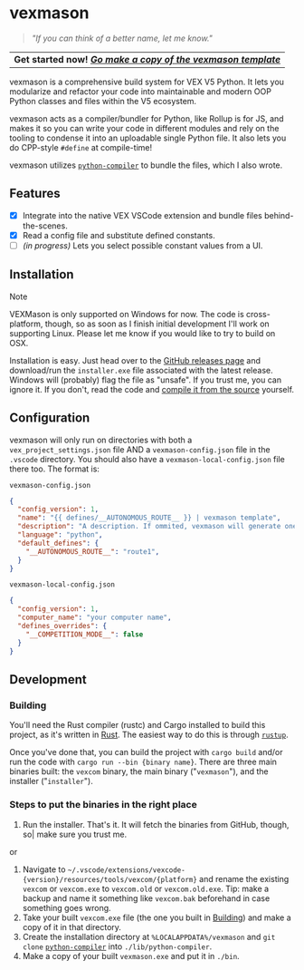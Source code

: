 # vexmason

> _"If you can think of a better name, let me know."_

<table align="center">
      <tr>
            <td>
                  <b>
                        Get started now!
                        <i><a href="https://github.com/zabackary/vexmason-template">
                              Go make a copy of the vexmason template
                        </a></i>
                  </b>
            </td>
      </tr>
</table>

vexmason is a comprehensive build system for VEX V5 Python. It lets you
modularize and refactor your code into maintainable and modern OOP Python
classes and files within the V5 ecosystem.

vexmason acts as a compiler/bundler for Python, like Rollup is for JS, and makes
it so you can write your code in different modules and rely on the tooling to
condense it into an uploadable single Python file. It also lets you do CPP-style
`#define` at compile-time!

vexmason utilizes [`python-compiler`](https://github.com/zabackary/python-compiler)
to bundle the files, which I also wrote.

## Features

- [x] Integrate into the native VEX VSCode extension and bundle files behind-
      the-scenes.
- [x] Read a config file and substitute defined constants.
- [ ] _(in progress)_ Lets you select possible constant values from a UI.

## Installation

> [!NOTE]
> 
> VEXMason is only supported on Windows for now. The code is cross-platform,
> though, so as soon as I finish initial development I'll work on supporting
> Linux. Please let me know if you would like to try to build on OSX.

Installation is easy. Just head over to the
[GitHub releases page](https://github.com/zabackary/vexmason/releases/) and
download/run the `installer.exe` file associated with the latest release.
Windows will (probably) flag the file as "unsafe". If you trust me, you can
ignore it. If you don't, read the code and [compile it from the source](#Development)
yourself.

## Configuration

vexmason will only run on directories with both a `vex_project_settings.json`
file AND a `vexmason-config.json` file in the `.vscode` directory. You should
also have a `vexmason-local-config.json` file there too. The format is:

`vexmason-config.json`
```json
{
  "config_version": 1,
  "name": "{{ defines/__AUTONOMOUS_ROUTE__ }} | vexmason template",
  "description": "A description. If ommited, vexmason will generate one for you.",
  "language": "python",
  "default_defines": {
    "__AUTONOMOUS_ROUTE__": "route1",
  }
}
```

`vexmason-local-config.json`
```json
{
  "config_version": 1,
  "computer_name": "your computer name",
  "defines_overrides": {
    "__COMPETITION_MODE__": false
  }
}
```

## Development

### Building

You'll need the Rust compiler (rustc) and Cargo installed to build this project,
as it's written in [Rust](https://www.rust-lang.org/). The easiest way to do
this is through [`rustup`](https://rustup.rs/).

Once you've done that, you can build the project with `cargo build` and/or run
the code with `cargo run --bin {binary name}`. There are three main binaries built:
the `vexcom` binary, the main binary ("`vexmason`"), and the installer
("`installer`").

### Steps to put the binaries in the right place

1. Run the installer. That's it. It will fetch the binaries from GitHub, though, so|
   make sure you trust me.

or

1. Navigate to `~/.vscode/extensions/vexcode-{version}/resources/tools/vexcom/{platform}`
   and rename the existing `vexcom` or `vexcom.exe` to `vexcom.old` or
   `vexcom.old.exe`. Tip: make a backup and name it something like `vexcom.bak`
   beforehand in case something goes wrong.
2. Take your built `vexcom.exe` file (the one you built in [Building](#Building))
   and make a copy of it in that directory.
3. Create the installation directory at `%LOCALAPPDATA%/vexmason` and `git clone`
   [`python-compiler`](https://github.com/zabackary/python-compiler) into
   `./lib/python-compiler`.
4. Make a copy of your built `vexmason.exe` and put it in `./bin`.
